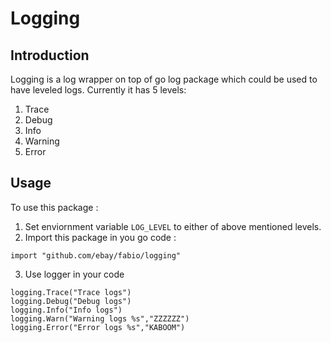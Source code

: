 # Logging

## Introduction

Logging is a log wrapper on top of go log package which could be used to have
leveled logs. Currently it has 5 levels:

1. Trace
2. Debug
3. Info
4. Warning
5. Error


## Usage

To use this package :

1. Set enviornment variable `LOG_LEVEL` to either of above mentioned levels.
2. Import this package in you go code :

```
import "github.com/ebay/fabio/logging"
```

3. Use logger in your code

```
logging.Trace("Trace logs")
logging.Debug("Debug logs")
logging.Info("Info logs")
logging.Warn("Warning logs %s","ZZZZZZ")
logging.Error("Error logs %s","KABOOM")
```
